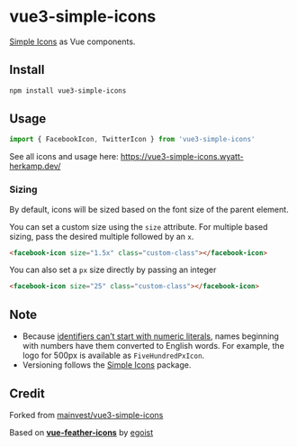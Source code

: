 # vue3-simple-icons

[Simple Icons](https://simpleicons.org/) as Vue components.

## Install

```bash
npm install vue3-simple-icons
```

## Usage

```js
import { FacebookIcon, TwitterIcon } from 'vue3-simple-icons'
```

See all icons and usage here: https://vue3-simple-icons.wyatt-herkamp.dev/

### Sizing

By default, icons will be sized based on the font size of the parent element.

You can set a custom size using the `size` attribute.
For multiple based sizing, pass the desired multiple followed by an `x`.

```html
<facebook-icon size="1.5x" class="custom-class"></facebook-icon>
```

You can also set a `px` size directly by passing an integer

```html
<facebook-icon size="25" class="custom-class"></facebook-icon>
```

## Note
* Because [identifiers can’t start with numeric literals](https://developer.mozilla.org/en-US/docs/Web/JavaScript/Reference/Errors/Identifier_after_number), names beginning with numbers have them converted to English words. For example, the logo for 500px is available as `FiveHundredPxIcon`.
* Versioning follows the [Simple Icons](https://github.com/simple-icons/simple-icons) package.

## Credit
Forked from [mainvest/vue3-simple-icons](https://github.com/mainvest/vue-simple-icons)

Based on [**vue-feather-icons**](https://github.com/egoist/vue-feather-icons) by [egoist](https://github.com/egoist)
